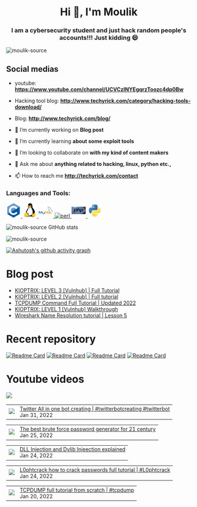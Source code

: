 <h1 align="center">Hi 👋, I'm Moulik</h1>
<h3 align="center">I am a cybersecurity student and just hack random people's accounts!!! Just kidding 😄</h3>

<p align="left"> <img src="https://komarev.com/ghpvc/?username=moulik-source&label=Profile%20views&color=0e75b6&style=flat" alt="moulik-source" /> </p> 

## Social medias
- youtube: **https://www.youtube.com/channel/UCVCzINYEgqrzToozc4dp0Bw**
- Hacking tool blog: **http://www.techyrick.com/category/hacking-tools-download/**
- Blog: **http://www.techyrick.com/blog/**

- 🔭 I’m currently working on **Blog post**

- 🌱 I’m currently learning **about some exploit tools**

- 👯 I’m looking to collaborate on **with my kind of content makers**

- 💬 Ask me about **anything related to hacking, linux, python etc.,**

- 📫 How to reach me **http://techyrick.com/contact**


<h3 align="left">Languages and Tools:</h3>
<p align="left"> <a href="https://www.cprogramming.com/" target="_blank"> <img src="https://raw.githubusercontent.com/devicons/devicon/master/icons/c/c-original.svg" alt="c" width="40" height="40"/> </a> <a href="https://www.linux.org/" target="_blank"> <img src="https://raw.githubusercontent.com/devicons/devicon/master/icons/linux/linux-original.svg" alt="linux" width="40" height="40"/> </a> <a href="https://www.mysql.com/" target="_blank"> <img src="https://raw.githubusercontent.com/devicons/devicon/master/icons/mysql/mysql-original-wordmark.svg" alt="mysql" width="40" height="40"/> </a> <a href="https://www.perl.org/" target="_blank"> <img src="https://api.iconify.design/logos-perl.svg" alt="perl" width="40" height="40"/> </a> <a href="https://www.php.net" target="_blank"> <img src="https://raw.githubusercontent.com/devicons/devicon/master/icons/php/php-original.svg" alt="php" width="40" height="40"/> </a> <a href="https://www.python.org" target="_blank"> <img src="https://raw.githubusercontent.com/devicons/devicon/master/icons/python/python-original.svg" alt="python" width="40" height="40"/> </a> </p>



![moulik-source GitHub stats](https://github-readme-stats.vercel.app/api?username=moulik-source&show_icons=true&theme=vision-friendly-dark)

<p><img align="center" src="https://github-readme-streak-stats.herokuapp.com/?user=moulik-source&theme=vision-friendly-dark" alt="moulik-source" /></p>

[![Ashutosh's github activity graph](https://activity-graph.herokuapp.com/graph?username=moulik-source&bg_color=000000&color=00ff33&line=1e00ff&point=ff0000&area=true&hide_border=true)](https://github.com/ashutosh00710/github-readme-activity-graph)

# Blog post
<!-- BLOG-POST-LIST:START -->
- [KIOPTRIX: LEVEL 3 [Vulnhub] | Full Tutorial](https://techyrick.com/kioptrix-level-3/)
- [KIOPTRIX: LEVEL 2 [Vulnhub] | Full tutorial](https://techyrick.com/kioptrix-level-2-full-tutorial/)
- [TCPDUMP Command Full Tutorial | Updated 2022](https://techyrick.com/tcpdump-command/)
- [KIOPTRIX: LEVEL 1 [Vulnhub] Walkthrough](https://techyrick.com/kioptrix-level-1-vulnhub-walkthrough/)
- [Wireshark Name Resolution tutorial | Lesson 5](https://techyrick.com/wireshark-name-resolution-tutorial/)
<!-- BLOG-POST-LIST:END -->

# Recent repository 

[![Readme Card](https://github-readme-stats.vercel.app/api/pin/?username=moulik-source&repo=ddos&theme=outrun)](https://github.com/moulik-source/ddos) 
[![Readme Card](https://github-readme-stats.vercel.app/api/pin/?username=moulik-source&repo=port-scan&theme=outrun)](https://github.com/moulik-source/port-scan)
[![Readme Card](https://github-readme-stats.vercel.app/api/pin/?username=moulik-source&repo=moulik-source&theme=outrun)](https://github.com/moulik-source/moulik-source)
[![Readme Card](https://github-readme-stats.vercel.app/api/pin/?username=moulik-source&repo=hashmo&theme=outrun)](https://github.com/moulik-source/hashmo)

# Youtube videos

[<img src="https://img.shields.io/badge/-Subscribe-red?style=for-the-badge&logo=youtube&logoColor=white"/>](https://www.youtube.com/channel/UCVCzINYEgqrzToozc4dp0Bw?sub_confirmation=1)

<!-- YOUTUBE:START --><table><tr><td><a href="https://www.youtube.com/watch?v=NhUaKQULq04"><img width="140px" src="https://i.ytimg.com/vi/NhUaKQULq04/mqdefault.jpg"></a></td>
<td><a href="https://www.youtube.com/watch?v=NhUaKQULq04">Twitter All in one bot creating | #twitterbotcreating #twitterbot</a><br/>Jan 31, 2022</td></tr></table>
<table><tr><td><a href="https://www.youtube.com/watch?v=Y4hFCdyRczM"><img width="140px" src="https://i.ytimg.com/vi/Y4hFCdyRczM/mqdefault.jpg"></a></td>
<td><a href="https://www.youtube.com/watch?v=Y4hFCdyRczM">The best brute force password generator for 21 century</a><br/>Jan 25, 2022</td></tr></table>
<table><tr><td><a href="https://www.youtube.com/watch?v=Y0XyAsSxmxc"><img width="140px" src="https://i.ytimg.com/vi/Y0XyAsSxmxc/mqdefault.jpg"></a></td>
<td><a href="https://www.youtube.com/watch?v=Y0XyAsSxmxc">DLL Injection and Dylib Injeection explained</a><br/>Jan 24, 2022</td></tr></table>
<table><tr><td><a href="https://www.youtube.com/watch?v=StuzA6-Z1qg"><img width="140px" src="https://i.ytimg.com/vi/StuzA6-Z1qg/mqdefault.jpg"></a></td>
<td><a href="https://www.youtube.com/watch?v=StuzA6-Z1qg">L0phtcrack how to crack passwords full tutorial | #L0phtcrack</a><br/>Jan 24, 2022</td></tr></table>
<table><tr><td><a href="https://www.youtube.com/watch?v=llT_cxSd0a8"><img width="140px" src="https://i.ytimg.com/vi/llT_cxSd0a8/mqdefault.jpg"></a></td>
<td><a href="https://www.youtube.com/watch?v=llT_cxSd0a8">TCPDUMP full tutorial from scratch | #tcpdump</a><br/>Jan 20, 2022</td></tr></table>
<!-- YOUTUBE:END -->

